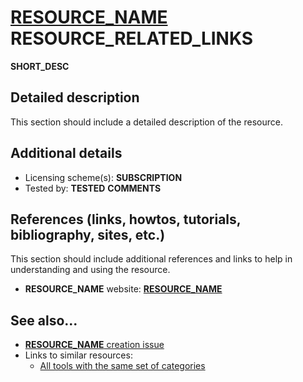 # [__RESOURCE_NAME__](__RESOURCE_URL__) __RESOURCE_RELATED_LINKS__

__SHORT_DESC__


## Detailed description

This section should include a detailed description of the resource.


## Additional details

- Licensing scheme(s): __SUBSCRIPTION__
- Tested by: __TESTED__
__COMMENTS__

## References (links, howtos, tutorials, bibliography, sites, etc.)

This section should include additional references and links to help in
understanding and using the resource.

- __RESOURCE_NAME__ website: [__RESOURCE_NAME__](__RESOURCE_URL__)


## See also...

- [__RESOURCE_NAME__ creation issue](__ISSUE_URL__)
- Links to similar resources:
  - [All tools with the same set of categories](__SIMILAR_URL__)
